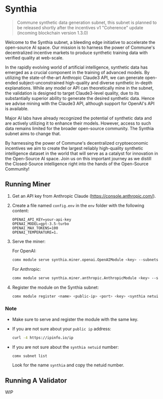 # Synthia
> Commune synthetic data generation subnet, this subnet is planned to be released shortly after the incentives v1 "Coherence" update (incoming blockchain version 1.3.0)

Welcome to the Synthia subnet, a bleeding edge initiative to accelerate the open-source AI space. Our mission is to harness the power of Commune's decentralized incentive markets to produce synthetic training data with verified quality at web-scale.

In the rapidly evolving world of artificial intelligence, synthetic data has emerged as a crucial component in the training of advanced models. By utilizing the state-of-the-art Anthropic Claude3 API, we can generate open-ended subject-unconstrained high-quality and diverse synthetic in-depth explanations. While any model or API can theoretically mine in the subnet, the validation is designed to target Claude3-level quality, due to its substantially superior ability to generate the desired synthetic data. Hence we advise mining with the Claude3 API, although support for OpenAI's API is available.

Major AI labs have already recognized the potential of synthetic data and are actively utilizing it to enhance their models. However, access to such data remains limited for the broader open-source community. The Synthia subnet aims to change that.

By harnessing the power of Commune's decentralized cryptoeconomic incentives we aim to create the largest reliably high-quality synthetic intelligence dataset in the world that will serve as a catalyst for innovation in the Open-Source AI space. Join us on this important journey as we distill the Closed-Source intelligence right into the hands of the Open-Source Community!

## Running Miner

1. Get an API key from Anthropic Claude (https://console.anthropic.com/).

2. Create a file named `config.env` in the `env` folder with the following content:

   ```
   OPENAI_API_KEY=your-api-key
   OPENAI_MODEL=gpt-3.5-turbo
   OPENAI_MAX_TOKENS=100
   OPENAI_TEMPERATURE=1.
   ```

3. Serve the miner:

   For OpenAI:
   ```bash
   comx module serve synthia.miner.openai.OpenAIModule <key> --subnets-whitelist <synthia netuid>
   ```

   For Anthropic:
   ```bash
   comx module serve synthia.miner.anthropic.AnthropicModule <key> --subnets-whitelist <synthia netuid>
   ```

4. Register the module on the Synthia subnet:

   ```bash
   comx module register <name> <public-ip> <port> <key> <synthia netuid>
   ```

### Note

- Make sure to serve and register the module with the same key.
- If you are not sure about your `public ip` address: 

   ```bash
   curl -4 https://ipinfo.io/ip
   ```

- If you are not sure about the `synthia netuid` number:

   ```bash
   comx subnet list
   ```

   Look for the name `synthia` and copy the netuid number.

## Running A Validator
WIP

